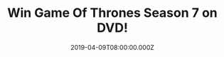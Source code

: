 ---
campaign-uuid: "c-240b2fbe-3d97-450e-bfc8-87ccc094813a"
type: "Competition"
category: "Entertainment"
date: "2019-04-09T08:00:00.000Z"
end-date: "2019-05-09T22:59:00.000Z"
disable-form: false
is_promoted: false
has_entry_page: true
title: "Win Game Of Thrones Season 7 on DVD!"
competition-description: "<p>Based on the bestselling fantasy book series by George\
  \ R.R. Martin, the hit fantasy series chronicles an epic struggle for power in a\
  \ vast and violent kingdom. As the season begins, Daenerys Targaryen, accompanied\
  \ by her Unsullied army and emboldened by Dothraki/Ironborn allies and her lethal\
  \ trio of dragons, has finally set sail for Westeros with Tyrion Lannister, her\
  \ newly appointed Hand.</p>\n<p>That’s just the beginning of numerous adventures.\
  \ If you want to know what’s next… we have great news for you as we are giving away\
  \ the amazing Game Of Thrones Season 7 for you to get stuck into.</p>\n<p>Want it?\
  \ Click below for a chance to win.</p>\n"
hero-header: "Win Game Of Thrones Season 7 on DVD!"
terms-confirmation: "N/A"
banner-img: "https://assets.expresslyapp.com/asset-9b7a6025-85ea-401c-a332-228ee5fc40b2.jpg"
logo-left-href: "http://club.expressly.io"
logo-left-image: "https://assets.expresslyapp.com/asset-8885bae7-549b-4fa3-a4e0-445dd7746a21.jpg"
logo-left-title: "Expressly Club"
bg-image-hero: "https://assets.expresslyapp.com/asset-927e5092-a901-48d5-ba71-88dc07a99cfa.jpg"
bg-image-first: "https://assets.expresslyapp.com/asset-393bf50b-7d52-4923-afc5-c399ab15ed96.jpg"
section1-content: "<p>As the season begins, Daenerys Targaryen, accompanied by her\
  \ Unsullied army and emboldened by Dothraki/Ironborn allies and her lethal trio\
  \ of dragons, has finally set sail for Westeros with Tyrion Lannister, her newly\
  \ appointed Hand. Jon Snow, memorably reanimated in S6, has apparently consolidated\
  \ power in the North after his spectacular conquest of Ramsay Bolton in the “Battle\
  \ of the Bastards” and the return of Winterfell to Stark control. In King’s Landing,\
  \ Cersei Lannister, bereft of any surviving heirs, has successfully seized the Iron\
  \ Throne by using wildfire to incinerate the High Sparrow and other foes in the\
  \ Sept of Baelor.</p> <p> But as these and other factions drive inexorably towards\
  \ new alliances or violent conflicts, the cold specter of another, apocalyptic threat\
  \ in the form of an army of undead White Walkers expected to breach The Wall and\
  \ invade the South.\n</p>\n<p>As the end of the saga comes we are giving away Game\
  \ Of Thrones Season 7 for you to get stuck into and prepare for the amazing end.\
  \ Enter the form below for a chance to win and it could be yours!</p>\n"
entry-title: "Win Game Of Thrones Season 7 on DVD!"
entry-content: "<p>Enter the draw to win  Game Of Thrones Season 7 on DVD by entering\
  \ below before 23:59 on 9th of May 2019.</p>\n"
has-winner: false
prize-description: "Game Of Thrones Season 7 on DVD."
special-conditions: "Multiple entries are allowed up to one every day.\r\nThis competition\
  \ is also available on: https://aaa.nme.com/competitions/\r\ngame-of-thrones-season-7-giveaway"
country-restrictions:
- "GB"
---